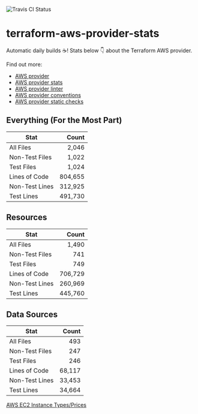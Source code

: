 ![Travis CI Status](https://travis-ci.org/YakDriver/terraform-aws-provider-stats.svg?branch=main)
# terraform-aws-provider-stats

Automatic daily builds :coffee:! Stats below :point_down: about the Terraform AWS provider.

Find out more:
* [AWS provider](https://github.com/terraform-providers/terraform-provider-aws)
* [AWS provider stats](https://github.com/YakDriver/terraform-aws-provider-stats)
* [AWS provider linter](https://github.com/terraform-providers/terraform-provider-aws/tree/master/awsproviderlint)
* [AWS provider conventions](https://github.com/YakDriver/terraform-aws-conventions)
* [AWS provider static checks](https://github.com/YakDriver/terraform-aws-provider-static-checks)



## Everything (For the Most Part)

|  Stat  |  Count  |
| ------------- | -------------: |
|  All Files  |  2,046  |
|  Non-Test Files  |  1,022  |
|  Test Files  |  1,024  |
|  Lines of Code  |  804,655  |
|  Non-Test Lines  |  312,925  |
|  Test Lines  |  491,730  |



## Resources

|  Stat  |  Count  |
| ------------- | -------------: |
|  All Files  |  1,490  |
|  Non-Test Files  |  741  |
|  Test Files  |  749  |
|  Lines of Code  |  706,729  |
|  Non-Test Lines  |  260,969  |
|  Test Lines  |  445,760  |



## Data Sources

|  Stat  |  Count  |
| ------------- | -------------: |
|  All Files  |  493  |
|  Non-Test Files  |  247  |
|  Test Files  |  246  |
|  Lines of Code  |  68,117  |
|  Non-Test Lines  |  33,453  |
|  Test Lines  |  34,664  |




[AWS EC2 Instance Types/Prices](https://github.com/YakDriver/aws-ec2-instance-types)
